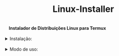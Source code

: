 <h1 text align='center'>Linux-Installer</h1></br>
<img src=''>
<img src=''>
<img src=''>
<b>Instalador de Distribuições Linux para Termux</b></br></br>
<details>
  <summary>Instalação:</summary>
  
    apt-get install git -y
    git clone https://github.com/UserDevz/Linux-Installer
    cd Linux-Installer
    chmod +x *
</details></br>
<details>
<summary>Modo de uso:</summary><br>
  <li>./Linux-Installer.sh escolha<br><br>
  <li><b>Exemplo:</b><br><br>
  <li>./Linux-Installer.sh archlinux
  <br><br><strong text align='center'>Distros Disponíveis:</strong><br>
  <li> Ubuntu
  <li> Archlinux
  <li> Debian
  <li> Fedora
  <li> Void
  <li> Kali NetHunter
  <li> Manjaro
  <li> Alpine
</details>
